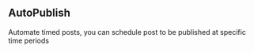 ## AutoPublish

Automate timed posts, you can schedule post to be published at specific time
periods

